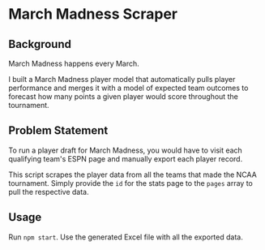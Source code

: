 # March Madness Scraper
## Background
March Madness happens every March.

I built a March Madness player model that automatically pulls player performance and merges it with a model of expected team outcomes to forecast how many points a given player would score throughout the tournament.

## Problem Statement
To run a player draft for March Madness, you would have to visit each qualifying team's ESPN page and manually export each player record.

This script scrapes the player data from all the teams that made the NCAA tournament. Simply provide the `id` for the stats page to the `pages` array to pull the respective data.

## Usage
Run `npm start`.
Use the generated Excel file with all the exported data.